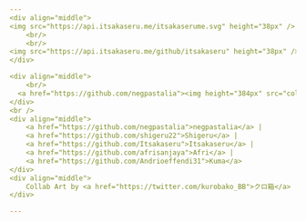```yaml
---
<div align="middle">
<img src="https://api.itsakaseru.me/itsakaserume.svg" height="38px" />     <img src="https://api.itsakaseru.me/skyencripttioncom.svg" height="38px" />     <img src="https://api.itsakaseru.me/linkedin.svg" height="38px" />     <img src="https://api.itsakaseru.me/twitter.svg" height="38px" />     <img src="https://api.itsakaseru.me/youtube.svg" height="38px" />     <img src="https://api.itsakaseru.me/instagram.svg" height="38px" />
	<br/>
	<br/>
<img src="https://api.itsakaseru.me/github/itsakaseru" height="38px" />
</div>

<div align="middle">
	<br/>
  <a href="https://github.com/negpastalia"><img height="384px" src="collab/2021/08/neg.png"></a><a href="https://github.com/shigeru22"><img height="384px" src="collab/2021/08/shigeru.png"></a><a href="https://github.com/Itsakaseru"><img height="384px" src="collab/2021/08/itsakaseru.png"></a><a href="https://github.com/afrisanjaya"><img height="384px" src="collab/2021/08/afri.png"></a><a href="https://github.com/Andrioeffendi31"><img height="384px" src="collab/2021/08/kuma.png"></a>
</div>
<br />
<div align="middle">
	<a href="https://github.com/negpastalia">negpastalia</a> |
	<a href="https://github.com/shigeru22">Shigeru</a> |
	<a href="https://github.com/Itsakaseru">Itsakaseru</a> |
	<a href="https://github.com/afrisanjaya">Afri</a> |
	<a href="https://github.com/Andrioeffendi31">Kuma</a>
</div>
<div align="middle">
    Collab Art by <a href="https://twitter.com/kurobako_BB">クロ箱</a>
</div>

---
```

